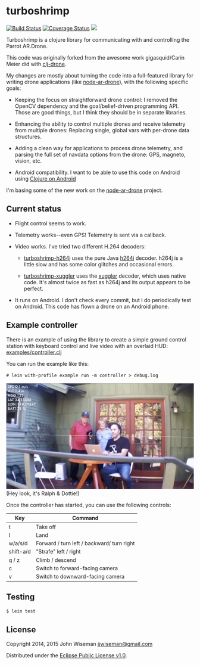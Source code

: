 # turboshrimp

[![Build Status](https://travis-ci.org/wiseman/turboshrimp.png?branch=master)](https://travis-ci.org/wiseman/turboshrimp) [![Coverage Status](https://coveralls.io/repos/wiseman/turboshrimp/badge.png?branch=master)](https://coveralls.io/r/wiseman/turboshrimp?branch=master)
[![](https://www.codeship.io/projects/bf2c2bd0-d1cb-0131-603c-5af570721319/status)](https://www.codeship.io/projects/bf2c2bd0-d1cb-0131-603c-5af570721319/status)

Turboshrimp is a clojure library for communicating with and
controlling the Parrot AR.Drone.

This code was originally forked from the awesome work gigasquid/Carin
Meier did with [clj-drone](https://github.com/gigasquid/clj-drone).

My changes are mostly about turning the code into a full-featured
library for writing drone applications (like
[node-ar-drone](https://github.com/felixge/node-ar-drone)), with the
following specific goals:

  * Keeping the focus on straightforward drone control: I removed the
    OpenCV dependency and the goal/belief-driven programming API.
    Those are good things, but I think they should be in separate
    libraries.

  * Enhancing the ability to control multiple drones and receive
    telemetry from multiple drones: Replacing single, global vars with
    per-drone data structures.

  * Adding a clean way for applications to process drone telemetry,
    and parsing the full set of navdata options from the drone: GPS,
    magneto, vision, etc.

  * Android compatibility.  I want to be able to use this code on
    Android using [Clojure on Android](http://clojure-android.info/)

 I'm basing some of the new work on the
[node-ar-drone](https://github.com/felixge/node-ar-drone) project.


## Current status

  * Flight control seems to work.

  * Telemetry works--even GPS!  Telemetry is sent via a callback.

  * Video works.  I've tried two different H.264 decoders:

      * [turboshrimp-h264j](https://github.com/wiseman/turboshrimp-h264j)
        uses the pure Java [h264j](https://code.google.com/p/h264j/)
        decoder.  h264j is a little slow and has some color glitches
        and occasional errors.

      * [turboshrimp-xuggler](https://github.com/wiseman/turboshrimp-xuggler)
        uses the [xuggler](http://www.xuggle.com/xuggler) decoder,
        which uses native code.  It's almost twice as fast as h264j
        and its output appears to be perfect.

  * It runs on Android.  I don't check every commit, but I do
    periodically test on Android.  This code has flown a drone on an
    Android phone.


## Example controller

There is an example of using the library to create a simple ground
control station with keyboard control and live video with an overlaid
HUD:
[examples/controller.clj](https://github.com/wiseman/turboshrimp/blob/master/examples/controller.clj)

You can run the example like this:
```
# lein with-profile example run -m controller > debug.log
```

![Alt text](/media/screenshots/turboshrimp-hud.jpg?raw=true "Turboshrimp HUD")
(Hey look, it's Ralph & Dottie!)

Once the controller has started, you can use the following controls:

Key       | Command
----------|--------
t         | Take off
l         | Land
w/a/s/d   | Forward / turn left / backward/ turn right
shift-a/d |"Strafe" left / right
q / z     | Climb / descend
c         | Switch to forward-facing camera
v         | Switch to downward-facing camera


## Testing

```
$ lein test
```


## License

Copyright 2014, 2015 John Wiseman jjwiseman@gmail.com

Distributed under the [Eclipse Public License
v1.0](http://www.eclipse.org/legal/epl-v10.html).
